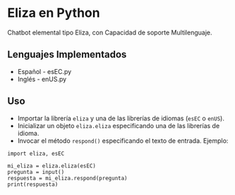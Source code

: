 # Eliza en Python
Chatbot elemental tipo Eliza, con Capacidad de soporte Multilenguaje.
## Lenguajes Implementados
- Espa&ntilde;ol - esEC.py
- Ingl&eacute;s - enUS.py
## Uso
- Importar la librer&iacute;a `eliza` y una de las librer&iacute;as de idiomas (`esEC` o `enUS`).
- Inicializar un objeto `eliza.eliza` especificando una de las librer&iacute;as de idioma.
- Invocar el método `respond()` especificando el texto de entrada.
Ejemplo:
```
import eliza, esEC

mi_eliza = eliza.eliza(esEC)
pregunta = input()
respuesta = mi_eliza.respond(pregunta)
print(respuesta)
``` 
